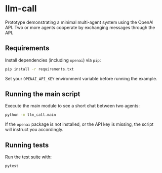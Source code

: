 # llm-call

Prototype demonstrating a minimal multi-agent system using the OpenAI API. Two or more agents cooperate by exchanging messages through the API.

## Requirements

Install dependencies (including `openai`) via `pip`:

```bash
pip install -r requirements.txt
```

Set your `OPENAI_API_KEY` environment variable before running the example.

## Running the main script

Execute the main module to see a short chat between two agents:

```bash
python -m llm_call.main
```

If the `openai` package is not installed, or the API key is missing, the script will instruct you accordingly.

## Running tests

Run the test suite with:

```bash
pytest
```
